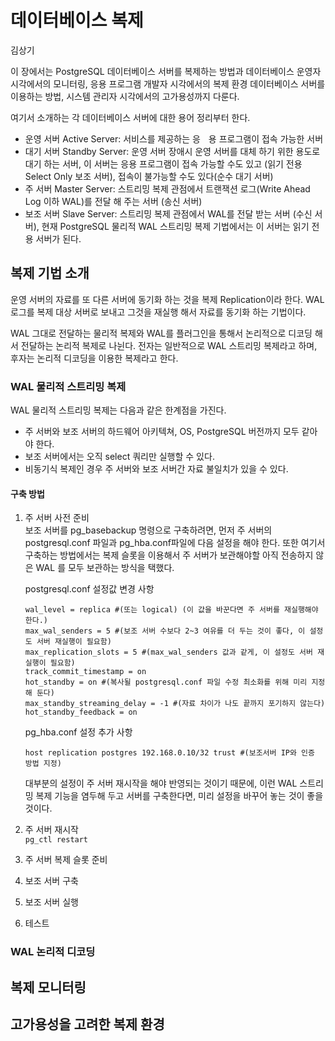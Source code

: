# 데이터베이스 복제

김상기

이 장에서는 PostgreSQL 데이터베이스 서버를 복제하는 방법과 데이터베이스 운영자 시각에서의 모니터링, 응용 프로그램 개발자 시각에서의 복제 환경 데이터베이스 서버를 이용하는 방법, 시스템 관리자 시각에서의 고가용성까지 다룬다.

여기서 소개하는 각 데이터베이스 서버에 대한 용어 정리부터 한다.

* 운영 서버 Active Server: 서비스를 제공하는 응ᅟ용 프로그램이 접속 가능한 서버
* 대기 서버 Standby Server: 운영 서버 장애시 운영 서버를 대체 하기 위한 용도로 대기 하는 서버, 이 서버는 응용 프로그램이 접속 가능할 수도 있고 \(읽기 전용 Select Only 보조 서버\), 접속이 불가능할 수도 있다\(순수 대기 서버\)
* 주 서버 Master Server: 스트리밍 복제 관점에서 트랜잭션 로그\(Write Ahead Log 이하 WAL\)를 전달 해 주는 서버 \(송신 서버\)
* 보조 서버 Slave Server: 스트리밍 복제 관점에서 WAL를 전달 받는 서버 \(수신 서버\), 현재 PostgreSQL 물리적 WAL 스트리밍 복제 기법에서는 이 서버는 읽기 전용  서버가 된다.

## 복제 기법 소개

운영 서버의 자료를 또 다른 서버에 동기화 하는 것을 복제 Replication이라 한다. WAL 로그를 복제 대상 서버로 보내고 그것을 재실행 해서 자료를 동기화 하는 기법이다.

WAL 그대로 전달하는 물리적 복제와 WAL를 플러그인을 통해서 논리적으로 디코딩 해서 전달하는 논리적 복제로 나뉜다. 전자는 일반적으로 WAL 스트리밍 복제라고 하며, 후자는 논리적 디코딩을 이용한 복제라고 한다.

### WAL 물리적 스트리밍 복제

WAL 물리적 스트리밍 복제는 다음과 같은 한계점을 가진다.

* 주 서버와 보조 서버의 하드웨어 아키텍쳐, OS, PostgreSQL 버전까지 모두 같아야 한다. 
* 보조 서버에서는 오직 select 쿼리만 실행할 수 있다.
* 비동기식 복제인 경우 주 서버와 보조 서버간 자료 불일치가 있을 수 있다.

#### 구축 방법

1. 주 서버 사전 준비  
   보조 서버를 pg\_basebackup 명령으로 구축하려면, 먼저 주 서버의 postgresql.conf 파일과 pg\_hba.conf파일에 다음 설정을 해야 한다. 또한 여기서 구축하는 방법에서는 복제 슬롯을 이용해서 주 서버가 보관해야할 아직 전송하지 않은 WAL 를 모두 보관하는 방식을 택했다.

   postgresql.conf 설정값 변경 사항

   ```
   wal_level = replica #(또는 logical) (이 값을 바꾼다면 주 서버를 재실행해야 한다.)   
   max_wal_senders = 5 #(보조 서버 수보다 2~3 여유를 더 두는 것이 좋다, 이 설정도 서버 재실행이 필요함)  
   max_replication_slots = 5 #(max_wal_senders 값과 같게, 이 설정도 서버 재실행이 필요함)   
   track_commit_timestamp = on   
   hot_standby = on #(복사될 postgresql.conf 파일 수정 최소화를 위해 미리 지정해 둔다)    
   max_standby_streaming_delay = -1 #(자료 차이가 나도 끝까지 포기하지 않는다)  
   hot_standby_feedback = on  
   ```

   pg\_hba.conf 설정 추가 사항

   ```
   host replication postgres 192.168.0.10/32 trust #(보조서버 IP와 인증 방법 지정)
   ```

   대부분의 설정이 주 서버 재시작을 해야 반영되는 것이기 때문에, 이런 WAL 스트리밍 복제 기능을 염두해 두고 서버를 구축한다면, 미리 설정을 바꾸어 놓는 것이 좋을 것이다.

2. 주 서버 재시작  
   `pg_ctl restart`

3. 주 서버 복제 슬롯 준비

4. 보조 서버 구축

5. 보조 서버 실행

6. 테스트

### WAL 논리적 디코딩

## 복제 모니터링

## 고가용성을 고려한 복제 환경



